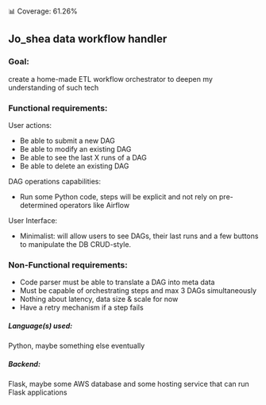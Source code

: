 📊 Coverage: 61.26%

## Jo_shea data workflow handler

### Goal: 
create a home-made ETL workflow orchestrator to deepen my understanding of such tech

### Functional requirements:
User actions:
- Be able to submit a new DAG
- Be able to modify an existing DAG
- Be able to see the last X runs of a DAG
- Be able to delete an existing DAG

DAG operations capabilities:
- Run some Python code, steps will be explicit and not rely on pre-determined operators like Airflow

User Interface:
- Minimalist: will allow users to see DAGs, their last runs and a few buttons to manipulate the DB CRUD-style. 

### Non-Functional requirements:
- Code parser must be able to translate a DAG into meta data
- Must be capable of orchestrating steps and max 3 DAGs simultaneously
- Nothing about latency, data size & scale for now
- Have a retry mechanism if a step fails

##### Language(s) used: 
Python, maybe something else eventually 

##### Backend: 
Flask, maybe some AWS database and some hosting service that can run Flask applications 
